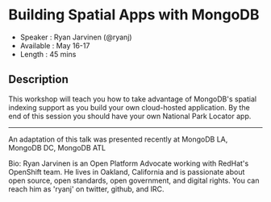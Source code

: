 Building Spatial Apps with MongoDB
========================

* Speaker   : Ryan Jarvinen (@ryanj)
* Available : May 16-17
* Length    : 45 mins

Description
-----------
This workshop will teach you how to take advantage of MongoDB's spatial indexing support as you build your own cloud-hosted application.  By the end of this session you should have your own National Park Locator app.

---------------
An adaptation of this talk was presented recently at MongoDB LA, MongoDB DC, MongoDB ATL

Bio:
Ryan Jarvinen is an Open Platform Advocate working with RedHat's OpenShift team. He lives in Oakland, California and is passionate about open source, open standards, open government, and digital rights. You can reach him as 'ryanj' on twitter, github, and IRC.
